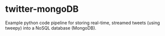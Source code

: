 # twitter-mongoDB
Example python code pipeline for storing real-time, streamed tweets (using tweepy) into a NoSQL database (MongoDB).
